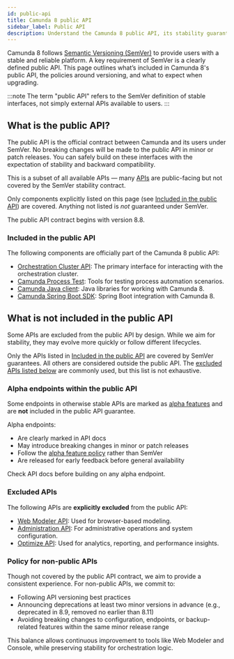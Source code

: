 ```yaml
---
id: public-api
title: Camunda 8 public API
sidebar_label: Public API
description: Understand the Camunda 8 public API, its stability guarantees under Semantic Versioning (SemVer), and the policies governing API changes and versioning.
---
```


Camunda 8 follows [Semantic Versioning (SemVer)](https://semver.org/) to provide users with a stable and reliable platform. A key requirement of SemVer is a clearly defined public API. This page outlines what’s included in Camunda 8's public API, the policies around versioning, and what to expect when upgrading.

:::note
The term "public API" refers to the SemVer definition of stable interfaces, not simply external APIs available to users.
:::

## What is the public API?

The public API is the official contract between Camunda and its users under SemVer. No breaking changes will be made to the public API in minor or patch releases. You can safely build on these interfaces with the expectation of stability and backward compatibility.

This is a subset of all available APIs — many [APIs](/apis-tools/working-with-apis-tools.md) are public-facing but not covered by the SemVer stability contract.

Only components explicitly listed on this page (see [Included in the public API](#included-in-the-public-api)) are covered. Anything not listed is _not_ guaranteed under SemVer.

The public API contract begins with version 8.8.

### Included in the public API

The following components are officially part of the Camunda 8 public API:

- [Orchestration Cluster API](/apis-tools/orchestration-cluster-api-rest/orchestration-cluster-api-rest-overview.md): The primary interface for interacting with the orchestration cluster.
- [Camunda Process Test](/apis-tools/testing/getting-started.md): Tools for testing process automation scenarios.
- [Camunda Java client](/apis-tools/java-client/index.md): Java libraries for working with Camunda 8.
- [Camunda Spring Boot SDK](/apis-tools/spring-zeebe-sdk/getting-started.md): Spring Boot integration with Camunda 8.

## What is not included in the public API

Some APIs are excluded from the public API by design. While we aim for stability, they may evolve more quickly or follow different lifecycles.

Only the APIs listed in [Included in the public API](#included-in-the-public-api) are covered by SemVer guarantees. All others are considered outside the public API. The [excluded APIs listed below](#excluded-apis) are commonly used, but this list is not exhaustive.

### Alpha endpoints within the public API

Some endpoints in otherwise stable APIs are marked as [alpha features](/components/early-access/alpha/alpha-features.md) and are **not** included in the public API guarantee.

Alpha endpoints:

- Are clearly marked in API docs
- May introduce breaking changes in minor or patch releases
- Follow the [alpha feature policy](/components/early-access/alpha/alpha-features.md#alpha) rather than SemVer
- Are released for early feedback before general availability

Check API docs before building on any alpha endpoint.

### Excluded APIs

The following APIs are **explicitly excluded** from the public API:

- [Web Modeler API](/apis-tools/web-modeler-api/index.md): Used for browser-based modeling.
- [Administration API](/apis-tools/administration-api/administration-api-reference.md): For administrative operations and system configuration.
- [Optimize API](/apis-tools/optimize-api/overview.md): Used for analytics, reporting, and performance insights.

### Policy for non-public APIs

Though not covered by the public API contract, we aim to provide a consistent experience. For non-public APIs, we commit to:

- Following API versioning best practices
- Announcing deprecations at least two minor versions in advance (e.g., deprecated in 8.9, removed no earlier than 8.11)
- Avoiding breaking changes to configuration, endpoints, or backup-related features within the same minor release range

This balance allows continuous improvement to tools like Web Modeler and Console, while preserving stability for orchestration logic.
